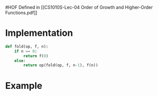 #HOF
Defined in [[CS1010S-Lec-04 Order of Growth and Higher-Order Functions.pdf]]
# Implementation
```python
def fold(op, f, n):
	if n == 0:
		return f(0)
	else:
		return op(fold(op, f, n-1), f(n))
```
# Example